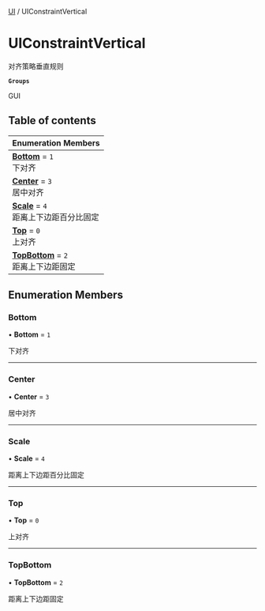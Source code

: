 [UI](../modules/UI.UI.md) / UIConstraintVertical

# UIConstraintVertical <Badge type="tip" text="Enumeration" /> <Score text="UIConstraintVertical" />

对齐策略垂直规则

**`Groups`**

GUI

## Table of contents

| Enumeration Members |
| :-----|
| **[Bottom](UI.UIConstraintVertical.md#bottom)** = ``1`` <br> 下对齐|
| **[Center](UI.UIConstraintVertical.md#center)** = ``3`` <br> 居中对齐|
| **[Scale](UI.UIConstraintVertical.md#scale)** = ``4`` <br> 距离上下边距百分比固定|
| **[Top](UI.UIConstraintVertical.md#top)** = ``0`` <br> 上对齐|
| **[TopBottom](UI.UIConstraintVertical.md#topbottom)** = ``2`` <br> 距离上下边距固定|

## Enumeration Members

### Bottom <Score text="Bottom" /> 

• **Bottom** = ``1``

下对齐

___

### Center <Score text="Center" /> 

• **Center** = ``3``

居中对齐

___

### Scale <Score text="Scale" /> 

• **Scale** = ``4``

距离上下边距百分比固定

___

### Top <Score text="Top" /> 

• **Top** = ``0``

上对齐

___

### TopBottom <Score text="TopBottom" /> 

• **TopBottom** = ``2``

距离上下边距固定
